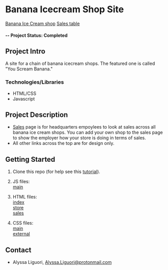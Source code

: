 # Banana Icecream Shop Site

[Banana Ice Cream shop](https://ali0003433.github.io/banana-icecream-shop/)
[Sales table](https://ali0003433.github.io/banana-icecream-shop-page/sales.html)

#### -- Project Status: Completed

## Project Intro
A site for a chain of banana icecream shops. The featured one is called "You Scream Banana."

### Technologies/Libraries

* HTML/CSS 
* Javascript
 

## Project Description
- [Sales](https://ali0003433.github.io/banana-icecream-shop-page/sales.html) page is for headquarters empoylees to look at sales across all banana ice cream shops. You can add your own shop to the sales page to show the employer how your store is doing in terms of sales. 
- All other links across the top are for design only. 

## Getting Started

1. Clone this repo (for help see this [tutorial](https://help.github.com/articles/cloning-a-repository/)).

2. JS files:<br>
[main](https://github.com/ali0003433/banana-icecream-shop/blob/master/main.js)

3. HTML files: <br>
[index](https://github.com/ali0003433/banana-icecream-shop/blob/master/index.html) <br>
[store](https://github.com/ali0003433/banana-icecream-shop/blob/master/store.html) <br>
[sales](https://github.com/ali0003433/banana-icecream-shop/blob/master/sales.html)

4. CSS files: <br>
[main](https://github.com/ali0003433/banana-icecream-shop/blob/master/main.css) <br>
[external](https://github.com/ali0003433/banana-icecream-shop/blob/master/external.css)


## Contact
* Alyssa Liguori, Alyssa.Liguori@protonmail.com 

